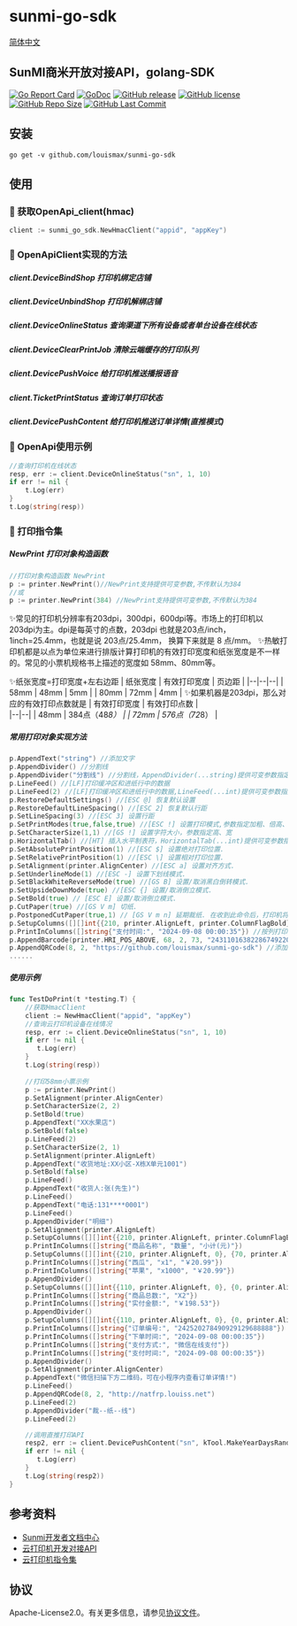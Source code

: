 # sunmi-go-sdk
[简体中文](README.md)
## SunMI商米开放对接API，golang-SDK

[![Go Report Card](https://goreportcard.com/badge/github.com/louismax/sunmi-go-sdk)](https://goreportcard.com/report/github.com/louismax/sunmi-go-sdk)
[![GoDoc](https://godoc.org/github.com/louismax/sunmi-go-sdk?status.svg)](https://godoc.org/github.com/louismax/sunmi-go-sdk)
[![GitHub release](https://img.shields.io/github/tag/louismax/sunmi-go-sdk.svg)](https://github.com/louismax/sunmi-go-sdk/releases)
[![GitHub license](https://img.shields.io/github/license/louismax/sunmi-go-sdk.svg)](https://github.com/louismax/sunmi-go-sdk/blob/master/LICENSE)
[![GitHub Repo Size](https://img.shields.io/github/repo-size/louismax/sunmi-go-sdk.svg)](https://img.shields.io/github/repo-size/louismax/sunmi-go-sdk.svg)
[![GitHub Last Commit](https://img.shields.io/github/last-commit/louismax/sunmi-go-sdk.svg)](https://img.shields.io/github/last-commit/louismax/sunmi-go-sdk.svg)

## 安装
`go get -v github.com/louismax/sunmi-go-sdk`

## 使用
### 🚀 获取OpenApi_client(hmac)
```go
client := sunmi_go_sdk.NewHmacClient("appid", "appKey")
```

### 🚀 OpenApiClient实现的方法

##### client.DeviceBindShop  *打印机绑定店铺*
##### client.DeviceUnbindShop  *打印机解绑店铺*
##### client.DeviceOnlineStatus  *查询渠道下所有设备或者单台设备在线状态*
##### client.DeviceClearPrintJob  *清除云端缓存的打印队列*
##### client.DevicePushVoice  *给打印机推送播报语音*
##### client.TicketPrintStatus  *查询订单打印状态*
##### client.DevicePushContent  *给打印机推送订单详情(直推模式)*

### 🚀 OpenApi使用示例

```go
//查询打印机在线状态
resp, err := client.DeviceOnlineStatus("sn", 1, 10)
if err != nil {
	t.Log(err)
}
t.Log(string(resp))
```
### 🚀 打印指令集


##### NewPrint *打印对象构造函数*
```go
//打印对象构造函数 NewPrint
p := printer.NewPrint()//NewPrint支持提供可变参数,不传默认为384
//或
p := printer.NewPrint(384) //NewPrint支持提供可变参数,不传默认为384
```
✨常见的打印机分辨率有203dpi，300dpi，600dpi等。市场上的打印机以203dpi为主。dpi是每英寸的点数，203dpi 也就是203点/inch，1inch=25.4mm，也就是说 203点/25.4mm， 换算下来就是 8 点/mm。
✨热敏打印机都是以点为单位来进行排版计算打印机的有效打印宽度和纸张宽度是不一样的。常见的小票机规格书上描述的宽度如 58mm、80mm等。

✨纸张宽度=打印宽度+左右边距
| 纸张宽度 | 有效打印宽度 |  页边距 |
|--|--|--|
| 58mm | 48mm | 5mm |
| 80mm | 72mm | 4mm |
✨如果机器是203dpi，那么对应的有效打印点数就是
| 有效打印宽度 | 有效打印点数 |  
|--|--|
| 48mm | 384点（48*8） |
| 72mm | 576点（72*8） |

##### *常用打印对象实现方法*
```go
p.AppendText("string") //添加文字
p.AppendDivider() //分割线
p.AppendDivider("分割线") //分割线，AppendDivider(...string)提供可变参数指定分割线居中文字
p.LineFeed() //[LF]打印缓冲区和进纸行中的数据
p.LineFeed(2) //[LF]打印缓冲区和进纸行中的数据,LineFeed(...int)提供可变参数指定执行次数
p.RestoreDefaultSettings() //[ESC @] 恢复默认设置
p.RestoreDefaultLineSpacing() //[ESC 2] 恢复默认行距
p.SetLineSpacing(3) //[ESC 3] 设置行距
p.SetPrintModes(true,false,true) //[ESC !] 设置打印模式,参数指定加粗、倍高、倍宽
p.SetCharacterSize(1,1) //[GS !] 设置字符大小，参数指定高、宽
p.HorizontalTab() //[HT] 插入水平制表符，HorizontalTab(...int)提供可变参数指定执行次数
p.SetAbsolutePrintPosition(1) //[ESC $] 设置绝对打印位置.
p.SetRelativePrintPosition(1) //[ESC \] 设置相对打印位置.
p.SetAlignment(printer.AlignCenter) //[ESC a] 设置对齐方式.
p.SetUnderlineMode(1) //[ESC -] 设置下划线模式.
p.SetBlackWhiteReverseMode(true) //[GS B] 设置/取消黑白倒转模式.
p.SetUpsideDownMode(true) //[ESC {] 设置/取消倒立模式.
p.SetBold(true) // [ESC E] 设置/取消倒立模式.
p.CutPaper(true) //[GS V m] 切纸.
p.PostponedCutPaper(true,1) // [GS V m n] 延期裁纸. 在收到此命令后，打印机将不执行切割，直到(d + n)点线馈送，其中d是打印位置和切割位置之间的距离
p.SetupColumns([][]int{{210, printer.AlignLeft, printer.ColumnFlagBold}, {0, printer.AlignRight, printer.ColumnFlagBold}}) // 设置列
p.PrintInColumns([]string{"支付时间:", "2024-09-08 00:00:35"}) //按列打印
p.AppendBarcode(printer.HRI_POS_ABOVE, 68, 2, 73, "243110163822867492208888") // 添加条形码
p.AppendQRCode(8, 2, "https://github.com/louismax/sunmi-go-sdk") //添加二维码
......
```

##### 使用示例

```go
func TestDoPrint(t *testing.T) {
    //获取HmacClient
    client := NewHmacClient("appid", "appKey")  
    //查询云打印机设备在线情况
    resp, err := client.DeviceOnlineStatus("sn", 1, 10)  
    if err != nil {  
       t.Log(err)  
    }  
    t.Log(string(resp))  
    
    //打印58mm小票示例
    p := printer.NewPrint()  
    p.SetAlignment(printer.AlignCenter)  
    p.SetCharacterSize(2, 2)  
    p.SetBold(true)  
    p.AppendText("XX水果店")  
    p.SetBold(false)  
    p.LineFeed(2)  
    p.SetCharacterSize(2, 1)  
    p.SetAlignment(printer.AlignLeft)  
    p.AppendText("收货地址:XX小区-X栋X单元1001")  
    p.SetBold(false)  
    p.LineFeed()  
    p.AppendText("收货人:张(先生)")  
    p.LineFeed()  
    p.AppendText("电话:131****0001")  
    p.LineFeed()  
    p.AppendDivider("明细")  
    p.SetAlignment(printer.AlignLeft)  
    p.SetupColumns([][]int{{210, printer.AlignLeft, printer.ColumnFlagBold}, {70, printer.AlignCenter, printer.ColumnFlagBold}, {0, printer.AlignRight, printer.ColumnFlagBold}})  
    p.PrintInColumns([]string{"商品名称", "数量", "小计(元)"})  
    p.SetupColumns([][]int{{210, printer.AlignLeft, 0}, {70, printer.AlignCenter, 0}, {0, printer.AlignRight, printer.ColumnFlagBold}})  
    p.PrintInColumns([]string{"西瓜", "x1", "￥20.99"})  
    p.PrintInColumns([]string{"苹果", "x1000", "￥20.99"})   
    p.AppendDivider()  
    p.SetupColumns([][]int{{110, printer.AlignLeft, 0}, {0, printer.AlignRight, printer.ColumnFlagBold}})  
    p.PrintInColumns([]string{"商品总数:", "X2"})  
    p.PrintInColumns([]string{"实付金额:", "￥198.53"})  
    p.AppendDivider()  
    p.SetupColumns([][]int{{110, printer.AlignLeft, 0}, {0, printer.AlignRight, 0}})  
    p.PrintInColumns([]string{"订单编号:", "242520278490929129688888"})  
    p.PrintInColumns([]string{"下单时间:", "2024-09-08 00:00:35"})  
    p.PrintInColumns([]string{"支付方式:", "微信在线支付"})  
    p.PrintInColumns([]string{"支付时间:", "2024-09-08 00:00:35"})  
    p.AppendDivider()  
    p.SetAlignment(printer.AlignCenter)  
    p.AppendText("微信扫描下方二维码，可在小程序内查看订单详情!")  
    p.LineFeed()  
    p.AppendQRCode(8, 2, "http://natfrp.louiss.net")  
    p.LineFeed(2)  
    p.AppendDivider("裁--纸--线")  
    p.LineFeed(2)

    //调用直推打印API
    resp2, err := client.DevicePushContent("sn", kTool.MakeYearDaysRand(), p.Content, "新订单语音播报内容", "", 1, 1, 1)  
    if err != nil {  
       t.Log(err)  
    }  
    t.Log(string(resp2))  
}
```

## 参考资料
* [Sunmi开发者文档中心](https://developer.sunmi.com/docs/zh-CN/index)
* [云打印机开发对接API](https://developer.sunmi.com/docs/zh-CN/xeghjk491/fmqeghjk513)
* [云打印机指令集](https://developer.sunmi.com/docs/zh-CN/xeghjk491/fzqeghjk513)

## 协议
Apache-License2.0。有关更多信息，请参见[协议文件](LICENSE)。

